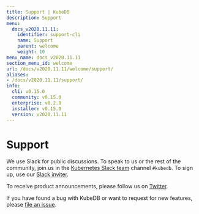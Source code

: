 ```yaml
---
title: Support | KubeDB
description: Support
menu:
  docs_v2020.11.11:
    identifier: support-cli
    name: Support
    parent: welcome
    weight: 10
menu_name: docs_v2020.11.11
section_menu_id: welcome
url: /docs/v2020.11.11/welcome/support/
aliases:
- /docs/v2020.11.11/support/
info:
  cli: v0.15.0
  community: v0.15.0
  enterprise: v0.2.0
  installer: v0.15.0
  version: v2020.11.11
---
```


# Support

We use Slack for public discussions. To speak to us or the rest of the community, join us in the [Kubernetes Slack team](https://kubernetes.slack.com/messages/C8149MREV/) channel `#kubedb`. To sign up, use our [Slack inviter](http://slack.kubernetes.io/).

To receive product announcements, please follow us on [Twitter](https://twitter.com/KubeDB).

If you have found a bug with KubeDB or want to request for new features, please [file an issue](https://github.com/kubedb/project/issues/new).
